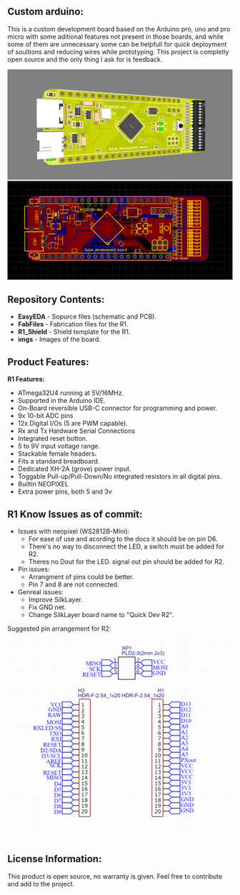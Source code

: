 
Custom arduino:
-------------------
This is a custom development board based on the Arduino pro, uno and pro micro with some aditional features not present in those boards, and while some of them are unnecessary some can be helpfull for quick deployment of soultions and reducing wires while prototyping.
This project is completly open source and the only thing I ask for is feedback.

![](/R1/imgs/board_img.PNG)
![](/R1/imgs/PCB_img.PNG)

Repository Contents:
-------------------
* **EasyEDA** - Sopurce files (schematic and PCB).
* **FabFiles** - Fabrication files for the R1.
* **R1_Shield** - Shield template for the R1.
* **imgs** - Images of the board.

Product Features:
----------------
**R1 Features:**
 - ATmega32U4 running at 5V/16MHz.
 - Supported in the Arduino IDE.
 - On-Board reversible USB-C connector for programming and power.
 - 9x 10-bit ADC pins
 - 12x Digital I/Os (5 are PWM capable).
 - Rx and Tx Hardware Serial Connections
 - Integrated reset button.
 - 5 to 9V input voltage range.
 - Stackable female headers.
 - Fits a standard breadboard.
 - Dedicated XH-2A (grove) power input.
 - Toggable Pull-up/Pull-Down/No integrated resistors in all digital pins.
 - Builtin NEOPIXEL
 - Extra power pins, both 5 and 3v
 
R1 Know Issues as of commit:
----------------
 - Issues with neopixel (WS2812B-Mini):
    - For ease of use and acording to the docs it should be on pin D6.
	 - There's no way to disconnect the LED, a switch must be added for R2.
	 - Theres no Dout for the LED. signal out pin should be added for R2.
 - Pin issues:
	 - Arrangment of pins could be better.
	 - Pin 7 and 8 are not connected.
 - Genreal issues:
	 - Improve SilkLayer.
	 - Fix GND net.
	 - Change SilkLayer board name to "Quick Dev R2".
	
Suggested pin arrangement for R2:
![](/R1/imgs/pinarrangment.png)

License Information:
-------------------
This product is open source, no warranty is given.
Feel free to contribute and add to the project.

